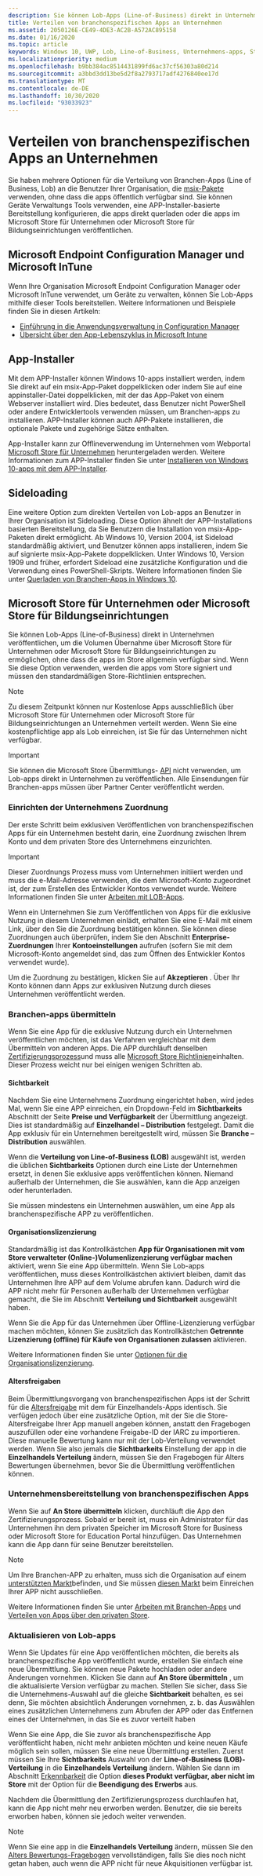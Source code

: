 ```yaml
---
description: Sie können Lob-Apps (Line-of-Business) direkt in Unternehmen veröffentlichen, um Sie über die Microsoft Store für Unternehmen oder Microsoft Store for Education zu erwerben, ohne dass die apps im Store allgemein verfügbar gemacht werden.
title: Verteilen von branchenspezifischen Apps an Unternehmen
ms.assetid: 2050126E-CE49-4DE3-AC2B-A572AC895158
ms.date: 01/16/2020
ms.topic: article
keywords: Windows 10, UWP, Lob, Line-of-Business, Unternehmens-apps, Store für Unternehmen, Store für Bildungseinrichtungen, Enterprise
ms.localizationpriority: medium
ms.openlocfilehash: b9bb384ac8514431899fd6ac37cf56303a80d214
ms.sourcegitcommit: a3bbd3dd13be5d2f8a2793717adf4276840ee17d
ms.translationtype: MT
ms.contentlocale: de-DE
ms.lasthandoff: 10/30/2020
ms.locfileid: "93033923"
---
```

# <a name="distribute-lob-apps-to-enterprises"></a>Verteilen von branchenspezifischen Apps an Unternehmen

Sie haben mehrere Optionen für die Verteilung von Branchen-Apps (Line of Business, Lob) an die Benutzer Ihrer Organisation, die [msix-Pakete](/windows/msix/) verwenden, ohne dass die apps öffentlich verfügbar sind. Sie können Geräte Verwaltungs Tools verwenden, eine APP-Installer-basierte Bereitstellung konfigurieren, die apps direkt querladen oder die apps im Microsoft Store für Unternehmen oder Microsoft Store für Bildungseinrichtungen veröffentlichen.

## <a name="microsoft-endpoint-configuration-manager-and-microsoft-intune"></a>Microsoft Endpoint Configuration Manager und Microsoft InTune

Wenn Ihre Organisation Microsoft Endpoint Configuration Manager oder Microsoft InTune verwendet, um Geräte zu verwalten, können Sie Lob-Apps mithilfe dieser Tools bereitstellen. Weitere Informationen und Beispiele finden Sie in diesen Artikeln:

* [Einführung in die Anwendungsverwaltung in Configuration Manager](/configmgr/apps/understand/introduction-to-application-management)
* [Übersicht über den App-Lebenszyklus in Microsoft Intune](/intune/apps/app-lifecycle)

## <a name="app-installer"></a>App-Installer

Mit dem APP-Installer können Windows 10-apps installiert werden, indem Sie direkt auf ein msix-App-Paket doppelklicken oder indem Sie auf eine appinstaller-Datei doppelklicken, mit der das App-Paket von einem Webserver installiert wird. Dies bedeutet, dass Benutzer nicht PowerShell oder andere Entwicklertools verwenden müssen, um Branchen-apps zu installieren. APP-Installer können auch APP-Pakete installieren, die optionale Pakete und zugehörige Sätze enthalten.

App-Installer kann zur Offlineverwendung im Unternehmen vom Webportal [Microsoft Store für Unternehmen](https://businessstore.microsoft.com/store/details/app-installer/9NBLGGH4NNS1) heruntergeladen werden. Weitere Informationen zum APP-Installer finden Sie unter [Installieren von Windows 10-apps mit dem APP-Installer](/windows/msix/app-installer/app-installer-root).

## <a name="sideloading"></a>Sideloading

Eine weitere Option zum direkten Verteilen von Lob-apps an Benutzer in Ihrer Organisation ist Sideloading. Diese Option ähnelt der APP-Installations basierten Bereitstellung, da Sie Benutzern die Installation von msix-App-Paketen direkt ermöglicht. Ab Windows 10, Version 2004, ist Sideload standardmäßig aktiviert, und Benutzer können apps installieren, indem Sie auf signierte msix-App-Pakete doppelklicken. Unter Windows 10, Version 1909 und früher, erfordert Sideload eine zusätzliche Konfiguration und die Verwendung eines PowerShell-Skripts. Weitere Informationen finden Sie unter [Querladen von Branchen-Apps in Windows 10](/windows/application-management/sideload-apps-in-windows-10).

## <a name="microsoft-store-for-business-or-microsoft-store-for-education"></a>Microsoft Store für Unternehmen oder Microsoft Store für Bildungseinrichtungen

Sie können Lob-Apps (Line-of-Business) direkt in Unternehmen veröffentlichen, um die Volumen Übernahme über Microsoft Store für Unternehmen oder Microsoft Store für Bildungseinrichtungen zu ermöglichen, ohne dass die apps im Store allgemein verfügbar sind. Wenn Sie diese Option verwenden, werden die apps vom Store signiert und müssen den standardmäßigen Store-Richtlinien entsprechen.

> [!NOTE]
> Zu diesem Zeitpunkt können nur Kostenlose Apps ausschließlich über Microsoft Store für Unternehmen oder Microsoft Store für Bildungseinrichtungen an Unternehmen verteilt werden. Wenn Sie eine kostenpflichtige app als Lob einreichen, ist Sie für das Unternehmen nicht verfügbar. 

> [!IMPORTANT]
> Sie können die Microsoft Store Übermittlungs- [API](../monetize/create-and-manage-submissions-using-windows-store-services.md) nicht verwenden, um Lob-apps direkt in Unternehmen zu veröffentlichen. Alle Einsendungen für Branchen-apps müssen über Partner Center veröffentlicht werden.

### <a name="set-up-the-enterprise-association"></a>Einrichten der Unternehmens Zuordnung

Der erste Schritt beim exklusiven Veröffentlichen von branchenspezifischen Apps für ein Unternehmen besteht darin, eine Zuordnung zwischen Ihrem Konto und dem privaten Store des Unternehmens einzurichten.

> [!IMPORTANT]
> Dieser Zuordnungs Prozess muss vom Unternehmen initiiert werden und muss die e-Mail-Adresse verwenden, die dem Microsoft-Konto zugeordnet ist, der zum Erstellen des Entwickler Kontos verwendet wurde. Weitere Informationen finden Sie unter [Arbeiten mit LOB-Apps](/microsoft-store/working-with-line-of-business-apps).

Wenn ein Unternehmen Sie zum Veröffentlichen von Apps für die exklusive Nutzung in diesem Unternehmen einlädt, erhalten Sie eine E-Mail mit einem Link, über den Sie die Zuordnung bestätigen können. Sie können diese Zuordnungen auch überprüfen, indem Sie den Abschnitt **Enterprise-Zuordnungen** Ihrer **Kontoeinstellungen** aufrufen (sofern Sie mit dem Microsoft-Konto angemeldet sind, das zum Öffnen des Entwickler Kontos verwendet wurde).

Um die Zuordnung zu bestätigen, klicken Sie auf **Akzeptieren** . Über Ihr Konto können dann Apps zur exklusiven Nutzung durch dieses Unternehmen veröffentlicht werden.

### <a name="submit-lob-apps"></a>Branchen-apps übermitteln

Wenn Sie eine App für die exklusive Nutzung durch ein Unternehmen veröffentlichen möchten, ist das Verfahren vergleichbar mit dem Übermitteln von anderen Apps. Die APP durchläuft denselben [Zertifizierungsprozess](the-app-certification-process.md)und muss alle [Microsoft Store Richtlinien](store-policies.md)einhalten. Dieser Prozess weicht nur bei einigen wenigen Schritten ab.

#### <a name="visibility"></a>Sichtbarkeit

Nachdem Sie eine Unternehmens Zuordnung eingerichtet haben, wird jedes Mal, wenn Sie eine APP einreichen, ein Dropdown-Feld im **Sichtbarkeits** Abschnitt der Seite **Preise und Verfügbarkeit** der Übermittlung angezeigt. Dies ist standardmäßig auf **Einzelhandel – Distribution** festgelegt. Damit die App exklusiv für ein Unternehmen bereitgestellt wird, müssen Sie **Branche – Distribution** auswählen.

Wenn die **Verteilung von Line-of-Business (LOB)** ausgewählt ist, werden die üblichen **Sichtbarkeits** Optionen durch eine Liste der Unternehmen ersetzt, in denen Sie exklusive apps veröffentlichen können. Niemand außerhalb der Unternehmen, die Sie auswählen, kann die App anzeigen oder herunterladen.

Sie müssen mindestens ein Unternehmen auswählen, um eine App als branchenspezifische APP zu veröffentlichen.

<span id="organizational" />

#### <a name="organizational-licensing"></a>Organisationslizenzierung

Standardmäßig ist das Kontrollkästchen **App für Organisationen mit vom Store verwalteter (Online-)Volumenlizenzierung verfügbar machen** aktiviert, wenn Sie eine App übermitteln. Wenn Sie Lob-apps veröffentlichen, muss dieses Kontrollkästchen aktiviert bleiben, damit das Unternehmen Ihre APP auf dem Volume abrufen kann. Dadurch wird die APP nicht mehr für Personen außerhalb der Unternehmen verfügbar gemacht, die Sie im Abschnitt **Verteilung und Sichtbarkeit** ausgewählt haben.

Wenn Sie die App für das Unternehmen über Offline-Lizenzierung verfügbar machen möchten, können Sie zusätzlich das Kontrollkästchen **Getrennte Lizenzierung (offline) für Käufe von Organisationen zulassen** aktivieren.

Weitere Informationen finden Sie unter [Optionen für die Organisationslizenzierung](organizational-licensing.md).

#### <a name="age-ratings"></a>Altersfreigaben

Beim Übermittlungsvorgang von branchenspezifischen Apps ist der Schritt für die [Altersfreigabe](age-ratings.md) mit dem für Einzelhandels-Apps identisch. Sie verfügen jedoch über eine zusätzliche Option, mit der Sie die Store-Altersfreigabe Ihrer App manuell angeben können, anstatt den Fragebogen auszufüllen oder eine vorhandene Freigabe-ID der IARC zu importieren. Diese manuelle Bewertung kann nur mit der Lob-Verteilung verwendet werden. Wenn Sie also jemals die **Sichtbarkeits** Einstellung der app in die **Einzelhandels Verteilung** ändern, müssen Sie den Fragebogen für Alters Bewertungen übernehmen, bevor Sie die Übermittlung veröffentlichen können.

### <a name="enterprise-deployment-of-lob-apps"></a>Unternehmensbereitstellung von branchenspezifischen Apps

Wenn Sie auf **An Store übermitteln** klicken, durchläuft die App den Zertifizierungsprozess. Sobald er bereit ist, muss ein Administrator für das Unternehmen ihn dem privaten Speicher im Microsoft Store for Business oder Microsoft Store for Education Portal hinzufügen. Das Unternehmen kann die App dann für seine Benutzer bereitstellen.

> [!NOTE]
> Um Ihre Branchen-APP zu erhalten, muss sich die Organisation auf einem [unterstützten Markt](/windows/whats-new/windows-store-for-business-overview#supported-markets)befinden, und Sie müssen [diesen Markt](./define-market-selection.md) beim Einreichen Ihrer APP nicht ausschließen. 

Weitere Informationen finden Sie unter [Arbeiten mit Branchen-Apps](/microsoft-store/working-with-line-of-business-apps) und [Verteilen von Apps über den privaten Store](/microsoft-store/distribute-apps-from-your-private-store).

### <a name="update-lob-apps"></a>Aktualisieren von Lob-apps

Wenn Sie Updates für eine App veröffentlichen möchten, die bereits als branchenspezifische App veröffentlicht wurde, erstellen Sie einfach eine neue Übermittlung. Sie können neue Pakete hochladen oder andere Änderungen vornehmen. Klicken Sie dann auf **An Store übermitteln** , um die aktualisierte Version verfügbar zu machen. Stellen Sie sicher, dass Sie die Unternehmens-Auswahl auf die gleiche **Sichtbarkeit** behalten, es sei denn, Sie möchten absichtlich Änderungen vornehmen, z. b. das Auswählen eines zusätzlichen Unternehmens zum Abrufen der APP oder das Entfernen eines der Unternehmen, in das Sie es zuvor verteilt haben

Wenn Sie eine App, die Sie zuvor als branchenspezifische App veröffentlicht haben, nicht mehr anbieten möchten und keine neuen Käufe möglich sein sollen, müssen Sie eine neue Übermittlung erstellen. Zuerst müssen Sie Ihre **Sichtbarkeits** Auswahl von der **Line-of-Business (LOB)-Verteilung** in die **Einzelhandels Verteilung** ändern. Wählen Sie dann im Abschnitt [Erkennbarkeit](choose-visibility-options.md#discoverability) die Option **dieses Produkt verfügbar, aber nicht im Store** mit der Option für die **Beendigung des Erwerbs** aus.

Nachdem die Übermittlung den Zertifizierungsprozess durchlaufen hat, kann die App nicht mehr neu erworben werden. Benutzer, die sie bereits erworben haben, können sie jedoch weiter verwenden.

> [!NOTE]
> Wenn Sie eine app in die **Einzelhandels Verteilung** ändern, müssen Sie den [Alters Bewertungs-Fragebogen](age-ratings.md) vervollständigen, falls Sie dies noch nicht getan haben, auch wenn die APP nicht für neue Akquisitionen verfügbar ist.
